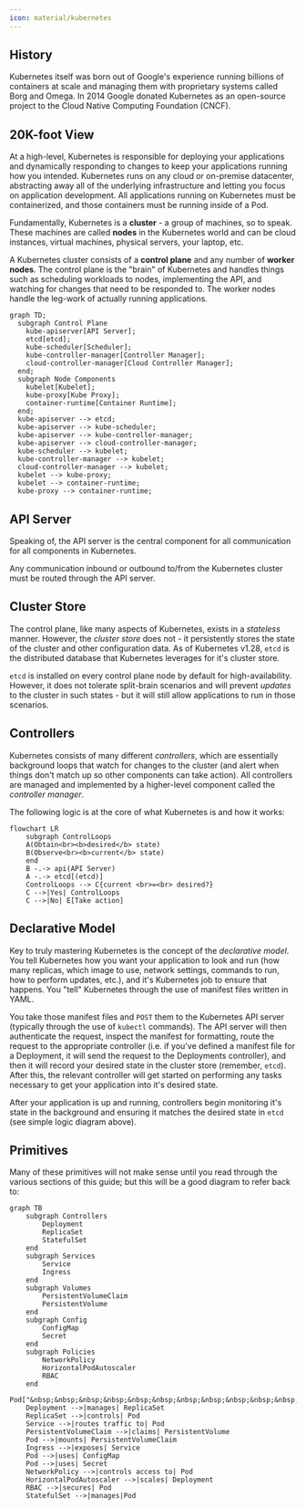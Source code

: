 ```yaml
---
icon: material/kubernetes
---
```


## History
Kubernetes itself was born out of Google's experience running billions of containers at scale and managing them with proprietary systems called Borg and Omega. In 2014 Google donated Kubernetes as an open-source project to the Cloud Native Computing Foundation (CNCF).

## 20K-foot View
At a high-level, Kubernetes is responsible for deploying your applications and dynamically responding to changes to keep your applications running how you intended. Kubernetes runs on any cloud or on-premise datacenter, abstracting away all of the underlying infrastructure and letting you focus on application development. All applications running on Kubernetes must be containerized, and those containers must be running inside of a Pod.  

Fundamentally, Kubernetes is a **cluster** - a group of machines, so to speak. These machines are called **nodes** in the Kubernetes world and can be cloud instances, virtual machines, physical servers, your laptop, etc.  

A Kubernetes cluster consists of a **control plane** and any number of **worker nodes**. The control plane is the "brain" of Kubernetes and handles things such as scheduling workloads to nodes, implementing the API, and watching for changes that need to be responded to. The worker nodes handle the leg-work of actually running applications.

``` mermaid
graph TD;
  subgraph Control Plane
    kube-apiserver[API Server];
    etcd[etcd];
    kube-scheduler[Scheduler];
    kube-controller-manager[Controller Manager];
    cloud-controller-manager[Cloud Controller Manager];
  end;
  subgraph Node Components
    kubelet[Kubelet];
    kube-proxy[Kube Proxy];
    container-runtime[Container Runtime];
  end;
  kube-apiserver --> etcd;
  kube-apiserver --> kube-scheduler;
  kube-apiserver --> kube-controller-manager;
  kube-apiserver --> cloud-controller-manager;
  kube-scheduler --> kubelet;
  kube-controller-manager --> kubelet;
  cloud-controller-manager --> kubelet;
  kubelet --> kube-proxy;
  kubelet --> container-runtime;
  kube-proxy --> container-runtime;
```

## API Server
Speaking of, the API server is the central component for all communication for all components in Kubernetes.  

Any communication inbound or outbound to/from the Kubernetes cluster must be routed through the API server.

## Cluster Store
The control plane, like many aspects of Kubernetes, exists in a *stateless* manner. However, the *cluster store* does not - it persistently stores the state of the cluster and other configuration data. As of Kubernetes v1.28, `etcd` is the distributed database that Kubernetes leverages for it's cluster store.  

`etcd` is installed on every control plane node by default for high-availability. However, it does not tolerate split-brain scenarios and will prevent *updates* to the cluster in such states - but it will still allow applications to run in those scenarios.

## Controllers
Kubernetes consists of many different *controllers*, which are essentially background loops that watch for changes to the cluster (and alert when things don't match up so other components can take action). All controllers are managed and implemented by a higher-level component called the *controller manager*. 

The following logic is at the core of what Kubernetes is and how it works:  

``` mermaid
flowchart LR
    subgraph ControlLoops
    A(Obtain<br><b>desired</b> state)
    B(Observe<br><b>current</b> state)
    end
    B -.-> api(API Server)
    A -.-> etcd[(etcd)]
    ControlLoops --> C{current <br>=<br> desired?}
    C -->|Yes| ControlLoops
    C -->|No| E[Take action]
```

## Declarative Model
Key to truly mastering Kubernetes is the concept of the *declarative model*. You tell Kubernetes how you want your application to look and run (how many replicas, which image to use, network settings, commands to run, how to perform updates, etc.), and it's Kubernetes job to ensure that happens. You "tell" Kubernetes through the use of manifest files written in YAML.  

You take those manifest files and `POST` them to the Kubernetes API server (typically through the use of `kubectl` commands). The API server will then authenticate the request, inspect the manifest for formatting, route the request to the appropriate controller (i.e. if you've defined a manifest file for a Deployment, it will send the request to the Deployments controller), and then it will record your desired state in the cluster store (remember, `etcd`). After this, the relevant controller will get started on performing any tasks necessary to get your application into it's desired state.  

After your application is up and running, controllers begin monitoring it's state in the background and ensuring it matches the desired state in `etcd` (see simple logic diagram above).

## Primitives
Many of these primitives will not make sense until you read through the various sections of this guide; but this will be a good diagram to refer back to:  

``` mermaid
graph TB
    subgraph Controllers
        Deployment
        ReplicaSet
        StatefulSet
    end
    subgraph Services
        Service
        Ingress
    end
    subgraph Volumes
        PersistentVolumeClaim
        PersistentVolume
    end
    subgraph Config
        ConfigMap
        Secret
    end
    subgraph Policies
        NetworkPolicy
        HorizontalPodAutoscaler
        RBAC
    end
    Pod["&nbsp;&nbsp;&nbsp;&nbsp;&nbsp;&nbsp;&nbsp;&nbsp;&nbsp;&nbsp;&nbsp;&nbsp;&nbsp;&nbsp;&nbsp;&nbsp;&nbsp;&nbsp;&nbsp;Pod&nbsp;&nbsp;&nbsp;&nbsp;&nbsp;&nbsp;&nbsp;&nbsp;&nbsp;&nbsp;&nbsp;&nbsp;&nbsp;&nbsp;&nbsp;&nbsp;&nbsp;&nbsp;&nbsp;"]
    Deployment -->|manages| ReplicaSet
    ReplicaSet -->|controls| Pod
    Service -->|routes traffic to| Pod
    PersistentVolumeClaim -->|claims| PersistentVolume
    Pod -->|mounts| PersistentVolumeClaim
    Ingress -->|exposes| Service
    Pod -->|uses| ConfigMap
    Pod -->|uses| Secret
    NetworkPolicy -->|controls access to| Pod
    HorizontalPodAutoscaler -->|scales| Deployment
    RBAC -->|secures| Pod
    StatefulSet -->|manages|Pod
```